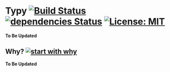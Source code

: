# Typy [![Build Status](https://travis-ci.org/flexdinesh/typy.svg?branch=master)](https://travis-ci.org/flexdinesh/typy) [![dependencies Status](https://david-dm.org/flexdinesh/typy/status.svg)](https://david-dm.org/flexdinesh/typy) [![License: MIT](https://img.shields.io/badge/License-MIT-blue.svg)](https://opensource.org/licenses/MIT)

**To Be Updated**


## Why? [![start with why](https://img.shields.io/badge/start%20with-why%3F-brightgreen.svg?style=flat)](http://www.ted.com/talks/simon_sinek_how_great_leaders_inspire_action)

**To Be Updated**
